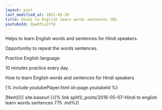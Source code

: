 ```yaml
---
layout: post
last_modified_at: 2021-03-29
title: Hindi to English learn words sentences 185 
youtubeId: OywHfLu1YYU
---
```

 
 
Helps to learn English words and sentences for Hindi speakers.

Opportunitiy to repeat the words sentences. 

Practice English language. 
 
10 minutes practice every day. 
 
How to learn English words and sentences for Hindi speakers 
 
{% include youtubePlayer.html id=page.youtubeId %}
 
 
[Next]({{ site.baseurl }}{% link  split1/_posts/2016-05-07-Hindi to english learn words sentences 775 .md%})
 
